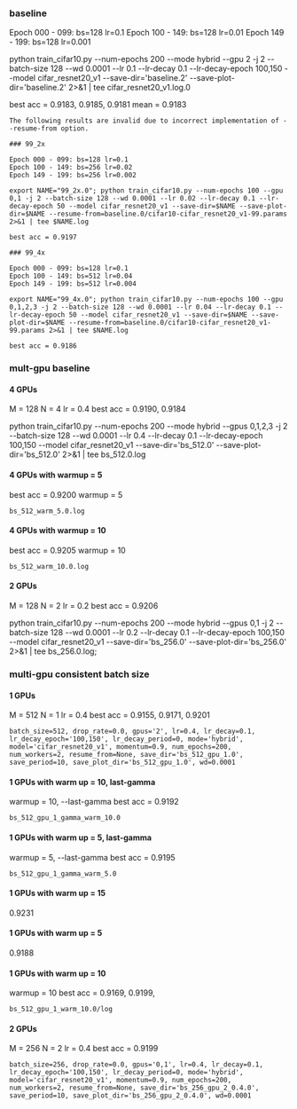 ### baseline

Epoch 000 - 099: bs=128 lr=0.1
Epoch 100 - 149: bs=128 lr=0.01
Epoch 149 - 199: bs=128 lr=0.001

python train_cifar10.py --num-epochs 200 --mode hybrid --gpu 2 -j 2 --batch-size 128 --wd 0.0001 --lr 0.1 --lr-decay 0.1 --lr-decay-epoch 100,150 --model cifar_resnet20_v1 --save-dir='baseline.2' --save-plot-dir='baseline.2'  2>&1 | tee cifar_resnet20_v1.log.0

best acc = 0.9183, 0.9185, 0.9181
mean = 0.9183

```
The following results are invalid due to incorrect implementation of --resume-from option.

### 99_2x

Epoch 000 - 099: bs=128 lr=0.1
Epoch 100 - 149: bs=256 lr=0.02
Epoch 149 - 199: bs=256 lr=0.002

export NAME="99_2x.0"; python train_cifar10.py --num-epochs 100 --gpu 0,1 -j 2 --batch-size 128 --wd 0.0001 --lr 0.02 --lr-decay 0.1 --lr-decay-epoch 50 --model cifar_resnet20_v1 --save-dir=$NAME --save-plot-dir=$NAME --resume-from=baseline.0/cifar10-cifar_resnet20_v1-99.params 2>&1 | tee $NAME.log

best acc = 0.9197

### 99_4x

Epoch 000 - 099: bs=128 lr=0.1
Epoch 100 - 149: bs=512 lr=0.04
Epoch 149 - 199: bs=512 lr=0.004

export NAME="99_4x.0"; python train_cifar10.py --num-epochs 100 --gpu 0,1,2,3 -j 2 --batch-size 128 --wd 0.0001 --lr 0.04 --lr-decay 0.1 --lr-decay-epoch 50 --model cifar_resnet20_v1 --save-dir=$NAME --save-plot-dir=$NAME --resume-from=baseline.0/cifar10-cifar_resnet20_v1-99.params 2>&1 | tee $NAME.log

best acc = 0.9186
```

### mult-gpu baseline

#### 4 GPUs

M = 128
N = 4
lr = 0.4
best acc = 0.9190, 0.9184

python train_cifar10.py --num-epochs 200 --mode hybrid --gpus 0,1,2,3 -j 2 --batch-size 128 --wd 0.0001 --lr 0.4 --lr-decay 0.1 --lr-decay-epoch 100,150 --model cifar_resnet20_v1 --save-dir='bs_512.0' --save-plot-dir='bs_512.0' 2>&1 | tee bs_512.0.log

#### 4 GPUs with warmup = 5

best acc = 0.9200
warmup = 5
```
bs_512_warm_5.0.log
```

#### 4 GPUs with warmup = 10

best acc = 0.9205
warmup = 10
```
bs_512_warm_10.0.log
```

#### 2 GPUs

M = 128
N = 2
lr = 0.2
best acc = 0.9206

python train_cifar10.py --num-epochs 200 --mode hybrid --gpus 0,1 -j 2 --batch-size 128 --wd 0.0001 --lr 0.2 --lr-decay 0.1 --lr-decay-epoch 100,150 --model cifar_resnet20_v1 --save-dir='bs_256.0' --save-plot-dir='bs_256.0' 2>&1 | tee bs_256.0.log;


### multi-gpu consistent batch size

#### 1 GPUs

M = 512
N = 1
lr = 0.4
best acc = 0.9155, 0.9171, 0.9201

```
batch_size=512, drop_rate=0.0, gpus='2', lr=0.4, lr_decay=0.1, lr_decay_epoch='100,150', lr_decay_period=0, mode='hybrid', model='cifar_resnet20_v1', momentum=0.9, num_epochs=200, num_workers=2, resume_from=None, save_dir='bs_512_gpu_1.0', save_period=10, save_plot_dir='bs_512_gpu_1.0', wd=0.0001
```

#### 1 GPUs with warm up = 10, last-gamma

warmup = 10, --last-gamma
best acc = 0.9192

```
bs_512_gpu_1_gamma_warm_10.0
```

#### 1 GPUs with warm up = 5, last-gamma

warmup = 5, --last-gamma
best acc = 0.9195

```
bs_512_gpu_1_gamma_warm_5.0
```


#### 1 GPUs with warm up = 15
0.9231

#### 1 GPUs with warm up = 5
0.9188

#### 1 GPUs with warm up = 10

warmup = 10
best acc = 0.9169, 0.9199,
```
bs_512_gpu_1_warm_10.0/log
```

#### 2 GPUs

M = 256
N = 2
lr = 0.4
best acc = 0.9199

```
batch_size=256, drop_rate=0.0, gpus='0,1', lr=0.4, lr_decay=0.1, lr_decay_epoch='100,150', lr_decay_period=0, mode='hybrid', model='cifar_resnet20_v1', momentum=0.9, num_epochs=200, num_workers=2, resume_from=None, save_dir='bs_256_gpu_2_0.4.0', save_period=10, save_plot_dir='bs_256_gpu_2_0.4.0', wd=0.0001
```
